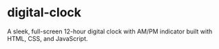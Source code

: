 # digital-clock
A sleek, full-screen 12-hour digital clock with AM/PM indicator built with HTML, CSS, and JavaScript.
